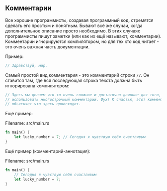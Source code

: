 ## Комментарии

Все хорошие программисты, создавая программный код, стремятся сделать его простым
 и понятным. Бывают всё же случаи, когда дополнительное описание просто необходимо.
 В этих случаях программисты пишут заметки (или как их ещё называют, комментарии).
 Комментарии игнорируются компилятором, но для тех кто код читает - это очень важная
 часть документации.

Пример:

```rust
// Здравствуй, мир.
```

Самый простой вид комментария - это комментарий строки `//`. Он ставится там, где
вся последующая строка текста должна быть игнорирована компилятором:

```rust
// Здесь мы делаем что-то очень сложное и достаточно длинное для того, чтобы
// использовать многострочный комментарий. Фух! К счастью, этот комментарий
// объясняет что здесь происходит.
```

Ещё пример:

<span class="filename">Filename: src/main.rs</span>

```rust
fn main() {
    let lucky_number = 7; // Сегодня я чувствую себя счастливым
}
```
Ещё пример (комментарий-аннотация):

<span class="filename">Filename: src/main.rs</span>

```rust
fn main() {
    // Сегодня я чувствую себя счастливым
    let lucky_number = 7;
}
```
